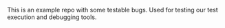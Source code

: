 This is an example repo with some testable bugs. Used for testing our test execution and debugging tools.
